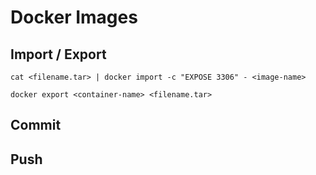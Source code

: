 # Docker Images

## Import / Export

`cat <filename.tar> | docker import -c "EXPOSE 3306" - <image-name>`

`docker export <container-name> <filename.tar>`

## Commit

## Push
